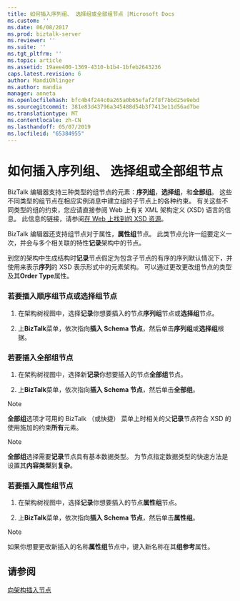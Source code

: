 ```yaml
---
title: 如何插入序列组、 选择组或全部组节点 |Microsoft Docs
ms.custom: ''
ms.date: 06/08/2017
ms.prod: biztalk-server
ms.reviewer: ''
ms.suite: ''
ms.tgt_pltfrm: ''
ms.topic: article
ms.assetid: 19aee400-1369-4310-b1b4-1bfeb2643236
caps.latest.revision: 6
author: MandiOhlinger
ms.author: mandia
manager: anneta
ms.openlocfilehash: bfc4b4f244c0a265a0b65efaf2f8f7bbd25e9ebd
ms.sourcegitcommit: 381e83d43796a345488d54b3f7413e11d56ad7be
ms.translationtype: MT
ms.contentlocale: zh-CN
ms.lasthandoff: 05/07/2019
ms.locfileid: "65384955"
---
```

# <a name="how-to-insert-a-sequence-group-choice-group-or-all-group-node"></a>如何插入序列组、 选择组或全部组节点
BizTalk 编辑器支持三种类型的组节点的元素：**序列组**，**选择组**，和**全部组**。 这些不同类型的组节点在相应实例消息中建立组的子节点上的各种约束。 有关这些不同类型的组的约束，您应请直接参阅 Web 上有关 XML 架构定义 (XSD) 语言的信息。 此信息的链接，请参阅[在 Web 上找到的 XSD 资源](../core/xsd-resources-on-the-web.md)。  
  
 BizTalk 编辑器还支持组节点对于属性，**属性组**节点。 此类节点允许一组要定义一次，并会与多个相关联的特性**记录**架构中的节点。  
  
 到您的架构中生成结构时**记录**节点假定为包含子节点的有序的序列默认情况下，并使用来表示**序列**的 XSD 表示形式中的元素架构。 可以通过更改更改组节点的类型及其**Order Type**属性。  
  
### <a name="to-insert-a-sequence-group-node-or-a-choice-group-node"></a>若要插入顺序组节点或选择组节点  
  
1.  在架构树视图中，选择**记录**你想要插入的节点**序列组**节点或**选择组**节点。  
  
2.  上**BizTalk**菜单，依次指向**插入 Schema 节点**，然后单击**序列组**或**选择组**根据。  
  
### <a name="to-insert-an-all-group-node"></a>若要插入全部组节点  
  
1.  在架构树视图中，选择新**记录**你想要插入的节点**全部组**节点。  
  
2.  上**BizTalk**菜单，依次指向**插入 Schema 节点**，然后单击**全部组**。  
  
> [!NOTE]
>  **全部组**选项才可用的 BizTalk （或快捷） 菜单上时相关的父**记录**节点符合 XSD 的使用施加的约束**所有**元素。  
  
> [!NOTE]
>  **全部组**选择需要**记录**节点具有基本数据类型。 为节点指定数据类型的快速方法是设置其**内容类型**到**复杂**。  
  
### <a name="to-insert-an-attribute-group-node"></a>若要插入属性组节点  
  
1.  在架构树视图中，选择**记录**你想要插入的节点**属性组**节点。  
  
2.  上**BizTalk**菜单，依次指向**插入 Schema 节点**，然后单击**属性组**。  
  
> [!NOTE]
>  如果你想要更改新插入的名称**属性组**节点中，键入新名称在其**组参考**属性。  
  
## <a name="see-also"></a>请参阅  
 [向架构插入节点](../core/inserting-nodes-into-a-schema.md)